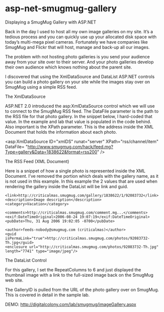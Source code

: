 asp-net-smugmug-gallery
=======================

Displaying a SmugMug Gallery with ASP.NET

Back in the day I used to host all my own image galleries on my site. It’s a tedious process and you can quickly use up your allocated disk space with today’s multi-mega pixel cameras. Fortunately we have companies like SmugMug and Flickr that will host, manage and back-up all our images.

The problem with not hosting photo galleries is you send your audience away from your site over to their server. And your photo galleries develop their own audience which knows nothing about the parent site.

I discovered that using the XmlDataSource and DataList ASP.NET controls you can build a photo gallery on your site while the images stay over on SmugMug using a simple RSS feed.

The XmlDataSource

ASP.NET 2.0 introduced the asp:XmlDataSource control which we will use to connect to the SmugMug RSS feed. The DataFile parameter is the path to the RSS file for that photo gallery. In the snippet below, I hard-coded that value. In the example and lab that value is populated in the code behind. Also important is the XPath parameter. This is the address inside the XML Document that holds the information about each photo.

<asp:XmlDataSource ID="xmlDS" runat="server" XPath="rss/channel/item"
    DataFile= "http://www.smugmug.com/hack/feed.mg?Type=gallery&Data=1838622&format=rss200" />

The RSS Feed (XML Document)

Here is a snippet of how a single photo is represented inside the XML Document. I’ve removed the portion which deals with the gallery name, as it is not used in this example. In this example the 2 values that are used when rendering the gallery inside the DataList will be link and guid.

<item>
    <title>Image Title</title>

    <link>http://criticalmas.smugmug.com/gallery/1838622/1/92083732</link>
    <description>Image description</description>
    <category>Vacation</category>

    <comments>http://criticalmas.smugmug.com/comment.mg...</comments>
    <exif:DateTimeOriginal>2006-08-24 19:07:19</exif:DateTimeOriginal>
    <pubDate>Thu, 31 Aug 2006 19:02:05 -0700</pubDate>

    <author>feeds-nobody@smugmug.com (criticalmas)</author>
    <guid isPermaLink="true">http://criticalmas.smugmug.com/photos/92083732-Th.jpg</guid>
    <enclosure url="http://criticalmas.smugmug.com/photos/92083732-Th.jpg" length="7741" type="image/jpeg"/>

</item>
The DataList Control

For this gallery, I set the RepeatColumns to 6 and just displayed the thumbnail image with a link to the full-sized image back on the SmugMug web site.


The GalleryID is pulled from the URL of the photo gallery over on SmugMug. This is covered in detail in the sample lab.

DEMO: http://digitalcolony.com/lab/smugmug/imageGallery.aspx

